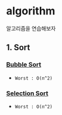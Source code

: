 # algorithm

알고리즘을 연습해보자

## 1. Sort

### [Bubble Sort](src/sort/BubbleSort.java)

* `Worst : O(n^2)`

### [Selection Sort](src/sort/SelectionSort.java)

* `Worst : O(n^2)`

